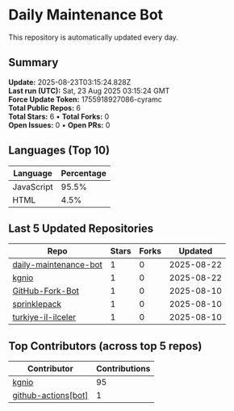# Daily Maintenance Bot

This repository is automatically updated every day.

## Summary
<!-- STATS:START -->
**Update:** 2025-08-23T03:15:24.828Z  
**Last run (UTC):** Sat, 23 Aug 2025 03:15:24 GMT  
**Force Update Token:** 1755918927086-cyramc  
**Total Public Repos:** 6  
**Total Stars:** 6 • **Total Forks:** 0  
**Open Issues:** 0 • **Open PRs:** 0
<!-- STATS:END -->

## Languages (Top 10)
<!-- LANGS:START -->
Language | Percentage
--- | ---
JavaScript | 95.5%
HTML | 4.5%
<!-- LANGS:END -->

## Last 5 Updated Repositories
<!-- RECENT:START -->
Repo | Stars | Forks | Updated
--- | --- | --- | ---
[daily-maintenance-bot](https://github.com/kgnio/daily-maintenance-bot) | 1 | 0 | 2025-08-22
[kgnio](https://github.com/kgnio/kgnio) | 1 | 0 | 2025-08-22
[GitHub-Fork-Bot](https://github.com/kgnio/GitHub-Fork-Bot) | 1 | 0 | 2025-08-10
[sprinklepack](https://github.com/kgnio/sprinklepack) | 1 | 0 | 2025-08-10
[turkiye-il-ilceler](https://github.com/kgnio/turkiye-il-ilceler) | 1 | 0 | 2025-08-10
<!-- RECENT:END -->

## Top Contributors (across top 5 repos)
<!-- CONTRIB:START -->
Contributor | Contributions
--- | ---
[kgnio](https://github.com/kgnio) | 95
[github-actions[bot]](https://github.com/apps/github-actions) | 1
<!-- CONTRIB:END -->
